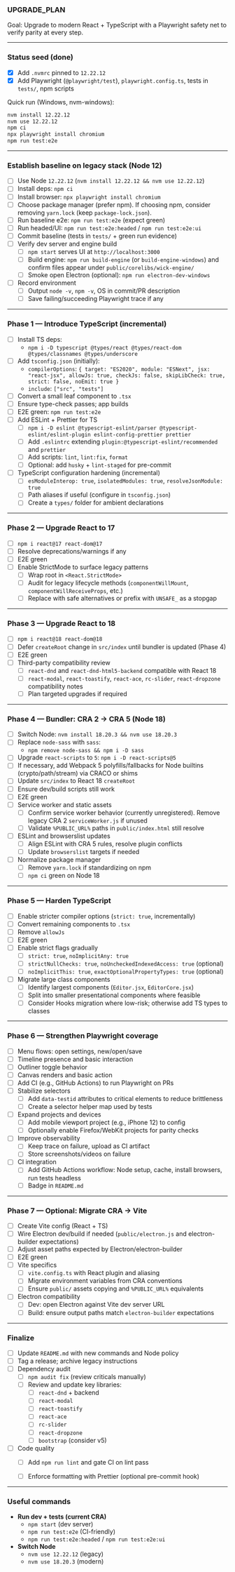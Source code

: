 ### UPGRADE_PLAN

Goal: Upgrade to modern React + TypeScript with a Playwright safety net to verify parity at every step.

---

### Status seed (done)

- [x] Add `.nvmrc` pinned to `12.22.12`
- [x] Add Playwright (`@playwright/test`), `playwright.config.ts`, tests in `tests/`, npm scripts

Quick run (Windows, nvm-windows):

```bash
nvm install 12.22.12
nvm use 12.22.12
npm ci
npx playwright install chromium
npm run test:e2e
```

---

### Establish baseline on legacy stack (Node 12)

- [ ] Use Node `12.22.12` (`nvm install 12.22.12 && nvm use 12.22.12`)
- [ ] Install deps: `npm ci`
- [ ] Install browser: `npx playwright install chromium`
- [ ] Choose package manager (prefer npm). If choosing npm, consider removing `yarn.lock` (keep `package-lock.json`).
- [ ] Run baseline e2e: `npm run test:e2e` (expect green)
- [ ] Run headed/UI: `npm run test:e2e:headed` / `npm run test:e2e:ui`
- [ ] Commit baseline (tests in `tests/` + green run evidence)
- [ ] Verify dev server and engine build
  - [ ] `npm start` serves UI at `http://localhost:3000`
  - [ ] Build engine: `npm run build-engine` (or `build-engine-windows`) and confirm files appear under `public/corelibs/wick-engine/`
  - [ ] Smoke open Electron (optional): `npm run electron-dev-windows`
- [ ] Record environment
  - [ ] Output `node -v`, `npm -v`, OS in commit/PR description
  - [ ] Save failing/succeeding Playwright trace if any

---

### Phase 1 — Introduce TypeScript (incremental)

- [ ] Install TS deps:
  - `npm i -D typescript @types/react @types/react-dom @types/classnames @types/underscore`
- [ ] Add `tsconfig.json` (initially):
  - `compilerOptions`: `{ target: "ES2020", module: "ESNext", jsx: "react-jsx", allowJs: true, checkJs: false, skipLibCheck: true, strict: false, noEmit: true }`
  - `include`: `["src", "tests"]`
- [ ] Convert a small leaf component to `.tsx`
- [ ] Ensure type-check passes; app builds
- [ ] E2E green: `npm run test:e2e`
- [ ] Add ESLint + Prettier for TS
  - [ ] `npm i -D eslint @typescript-eslint/parser @typescript-eslint/eslint-plugin eslint-config-prettier prettier`
  - [ ] Add `.eslintrc` extending `plugin:@typescript-eslint/recommended` and `prettier`
  - [ ] Add scripts: `lint`, `lint:fix`, `format`
  - [ ] Optional: add `husky` + `lint-staged` for pre-commit
- [ ] TypeScript configuration hardening (incremental)
  - [ ] `esModuleInterop: true`, `isolatedModules: true`, `resolveJsonModule: true`
  - [ ] Path aliases if useful (configure in `tsconfig.json`)
  - [ ] Create a `types/` folder for ambient declarations

---

### Phase 2 — Upgrade React to 17

- [ ] `npm i react@17 react-dom@17`
- [ ] Resolve deprecations/warnings if any
- [ ] E2E green
- [ ] Enable StrictMode to surface legacy patterns
  - [ ] Wrap root in `<React.StrictMode>`
  - [ ] Audit for legacy lifecycle methods (`componentWillMount`, `componentWillReceiveProps`, etc.)
  - [ ] Replace with safe alternatives or prefix with `UNSAFE_` as a stopgap

---

### Phase 3 — Upgrade React to 18

- [ ] `npm i react@18 react-dom@18`
- [ ] Defer `createRoot` change in `src/index` until bundler is updated (Phase 4)
- [ ] E2E green
- [ ] Third-party compatibility review
  - [ ] `react-dnd` and `react-dnd-html5-backend` compatible with React 18
  - [ ] `react-modal`, `react-toastify`, `react-ace`, `rc-slider`, `react-dropzone` compatibility notes
  - [ ] Plan targeted upgrades if required

---

### Phase 4 — Bundler: CRA 2 → CRA 5 (Node 18)

- [ ] Switch Node: `nvm install 18.20.3 && nvm use 18.20.3`
- [ ] Replace `node-sass` with `sass`:
  - `npm remove node-sass && npm i -D sass`
- [ ] Upgrade `react-scripts` to `5`: `npm i -D react-scripts@5`
- [ ] If necessary, add Webpack 5 polyfills/fallbacks for Node builtins (crypto/path/stream) via CRACO or shims
- [ ] Update `src/index` to React 18 `createRoot`
- [ ] Ensure dev/build scripts still work
- [ ] E2E green
- [ ] Service worker and static assets
  - [ ] Confirm service worker behavior (currently unregistered). Remove legacy CRA 2 `serviceWorker.js` if unused
  - [ ] Validate `%PUBLIC_URL%` paths in `public/index.html` still resolve
- [ ] ESLint and browserslist updates
  - [ ] Align ESLint with CRA 5 rules, resolve plugin conflicts
  - [ ] Update `browserslist` targets if needed
- [ ] Normalize package manager
  - [ ] Remove `yarn.lock` if standardizing on npm
  - [ ] `npm ci` green on Node 18

---

### Phase 5 — Harden TypeScript

- [ ] Enable stricter compiler options (`strict: true`, incrementally)
- [ ] Convert remaining components to `.tsx`
- [ ] Remove `allowJs`
- [ ] E2E green
- [ ] Enable strict flags gradually
  - [ ] `strict: true`, `noImplicitAny: true`
  - [ ] `strictNullChecks: true`, `noUncheckedIndexedAccess: true` (optional)
  - [ ] `noImplicitThis: true`, `exactOptionalPropertyTypes: true` (optional)
- [ ] Migrate large class components
  - [ ] Identify largest components (`Editor.jsx`, `EditorCore.jsx`)
  - [ ] Split into smaller presentational components where feasible
  - [ ] Consider Hooks migration where low-risk; otherwise add TS types to classes

---

### Phase 6 — Strengthen Playwright coverage

- [ ] Menu flows: open settings, new/open/save
- [ ] Timeline presence and basic interaction
- [ ] Outliner toggle behavior
- [ ] Canvas renders and basic action
- [ ] Add CI (e.g., GitHub Actions) to run Playwright on PRs
- [ ] Stabilize selectors
  - [ ] Add `data-testid` attributes to critical elements to reduce brittleness
  - [ ] Create a selector helper map used by tests
- [ ] Expand projects and devices
  - [ ] Add mobile viewport project (e.g., iPhone 12) to config
  - [ ] Optionally enable Firefox/WebKit projects for parity checks
- [ ] Improve observability
  - [ ] Keep trace on failure, upload as CI artifact
  - [ ] Store screenshots/videos on failure
- [ ] CI integration
  - [ ] Add GitHub Actions workflow: Node setup, cache, install browsers, run tests headless
  - [ ] Badge in `README.md`

---

### Phase 7 — Optional: Migrate CRA → Vite

- [ ] Create Vite config (React + TS)
- [ ] Wire Electron dev/build if needed (`public/electron.js` and electron-builder expectations)
- [ ] Adjust asset paths expected by Electron/electron-builder
- [ ] E2E green
- [ ] Vite specifics
  - [ ] `vite.config.ts` with React plugin and aliasing
  - [ ] Migrate environment variables from CRA conventions
  - [ ] Ensure `public/` assets copying and `%PUBLIC_URL%` equivalents
- [ ] Electron compatibility
  - [ ] Dev: open Electron against Vite dev server URL
  - [ ] Build: ensure output paths match `electron-builder` expectations

---

### Finalize

- [ ] Update `README.md` with new commands and Node policy
- [ ] Tag a release; archive legacy instructions
- [ ] Dependency audit
  - [ ] `npm audit fix` (review criticals manually)
  - [ ] Review and update key libraries:
    - [ ] `react-dnd` + backend
    - [ ] `react-modal`
    - [ ] `react-toastify`
    - [ ] `react-ace`
    - [ ] `rc-slider`
    - [ ] `react-dropzone`
    - [ ] `bootstrap` (consider v5)
- [ ] Code quality
  - [ ] Add `npm run lint` and gate CI on lint pass
  - [ ] Enforce formatting with Prettier (optional pre-commit hook)


---

### Useful commands

- **Run dev + tests (current CRA)**
  - `npm start` (dev server)
  - `npm run test:e2e` (CI-friendly)
  - `npm run test:e2e:headed` / `npm run test:e2e:ui`
- **Switch Node**
  - `nvm use 12.22.12` (legacy)
  - `nvm use 18.20.3` (modern)

